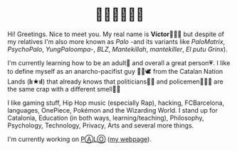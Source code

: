 <h1 align="center">👋🏼👋🏼👋🏼</h1>

Hi! Greetings. Nice to meet you. My real name is **Víctor**👨🏻‍🏫 but despite of my relatives I'm also more known as *Palo* -and its variants like *PaloMatrix*, *PsychoPalo*, *YungPaloompa*-, *BLZ*, *Mantekillah*, *mantekiller*, *El putu Grinx*).

I'm currently learning how to be an adult🌱 and overall a great person💗. I like to define myself as an anarcho-pacifist guy ✊🏽🕊️ from the Catalan Nation Lands (**lı★ıl**) that already knows that politicians👨‍💼 and policemen👮🏻‍♂️ are the same crap with a different smell💩💩

I like gaming stuff, Hip Hop music (especially Rap), hacking, FCBarcelona, languages, OnePiece, Pokémon and the Wizarding World. I stand up for Catalonia, Education (in both ways, learning/teaching), Philosophy, Psychology, Technology, Privacy, Arts and several more things.

I'm currently working on [PⒶLⓄ](https://github.com/mantekillah/palo) ([my webpage](https://mantekillah.github.io/palo)).
